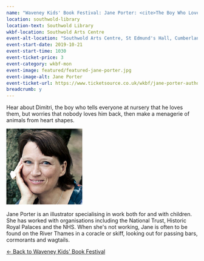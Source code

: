 ```yaml
---
name: "Waveney Kids' Book Festival: Jane Porter: <cite>The Boy Who Loved Everyone</cite>, followed by heart animal crafts"
location: southwold-library
location-text: Southwold Library
wkbf-location: Southwold Arts Centre
event-alt-location: "Southwold Arts Centre, St Edmund's Hall, Cumberland Road, Southwold, IP18 6JP"
event-start-date: 2019-10-21
event-start-time: 1030
event-ticket-price: 3
event-category: wkbf-mon
event-image: featured/featured-jane-porter.jpg
event-image-alt: Jane Porter
event-ticket-url: https://www.ticketsource.co.uk/wkbf/jane-porter-author-of-the-boy-who-loved-everyone-followed-by-heart-animal-crafts/e-zgxolk
breadcrumb: y
---
```


Hear about Dimitri, the boy who tells everyone at nursery that he loves them, but worries that nobody loves him back, then make a menagerie of animals from heart shapes.

<img src="/images/featured/featured-jane-porter.jpg" alt="Jane Porter" class="custom-br-50 mw-40 {% include /c/img-float-right.html %}" />

Jane Porter is an illustrator specialising in work both for and with children. She has worked with organisations including the National Trust, Historic Royal Palaces and the NHS. When she's not working, Jane is often to be found on the River Thames in a coracle or skiff, looking out for passing bars, cormorants and wagtails.

[&larr; Back to Waveney Kids' Book Festival](/wkbf/)
